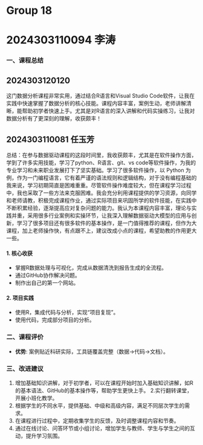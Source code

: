 # Group 18
# 2024303110094 李涛
### 一、课程总结

## 2024303120120

这门数据分析课程非常实用，通过结合R语言和Visual Studio Code软件，让我在实践中快速掌握了数据分析的核心技能。课程内容丰富，案例生动，老师讲解清晰，能帮助初学者快速上手。尤其是对R语言的深入讲解和代码实操练习，让我对数据分析有了更深刻的理解，收获颇丰！

## 2024303110081  任玉芳

总结：在参与数据驱动课程的这段时间里，我收获颇丰，尤其是在软件操作方面，学到了许多实用技能，学习了python、R语言、git、vs code等软件操作，为我的专业学习和未来职业发展打下了坚实基础。学习了很多软件操作，以 Python 为例，作为一门编程语言，它有着严谨的语法规则和逻辑结构，对于没有编程基础的我来说，学习初期简直是困难重重。尽管软件操作难度较大，但在课程学习过程中，我也采取了一些方法来克服困难。我会充分利用课程提供的学习资源，向同学和老师请教，积极完成课程作业，通过实际项目来巩固所学的软件技能，在实践中不断积累经验，逐渐提高应对复杂问题的能力。我认为本课程内容丰富，理论与实践并重，采用很多行业案例和实操环节，让我深入理解数据驱动大模型的应用与创新，学习了很多项目还有很多软件的基本操作，是一门值得推荐的课程，但作为大课程，加上老师操作快，有点跟不上，建议改成小点的课程，希望助教的作用更大一些。

#### 1. 核心收获

- 掌握R数据处理与可视化，完成从数据清洗到报告生成的全流程。
- 通过GitHub协作解决问题。
- 制作出自己的第一个网站。

#### 2. 项目实践

- 使用R，集成代码与分析，实现“项目复现”。
- 使用代码，完成部分项目的分析。


### 二、课程评价

- **优势**: 案例贴近科研实际，工具链覆盖完整（数据→代码→文档）。


### 三、改进建议

1. 增加基础知识讲解，对于初学者，可以在课程开始时加入基础知识讲解，如R的基本语法、GitHub的基本操作等，帮助学生更快上手。
2.实行翻转课堂，开展小班化教学。
3. 根据学生的不同水平，提供基础、中级和高级内容，满足不同层次学生的需求。
4. 在课程进行过程中，定期收集学生的反馈，及时调整课程内容和节奏。
5. 通过在线讨论、问答环节或小组讨论，增加学生与教师、学生与学生之间的互动，提升学习氛围。
